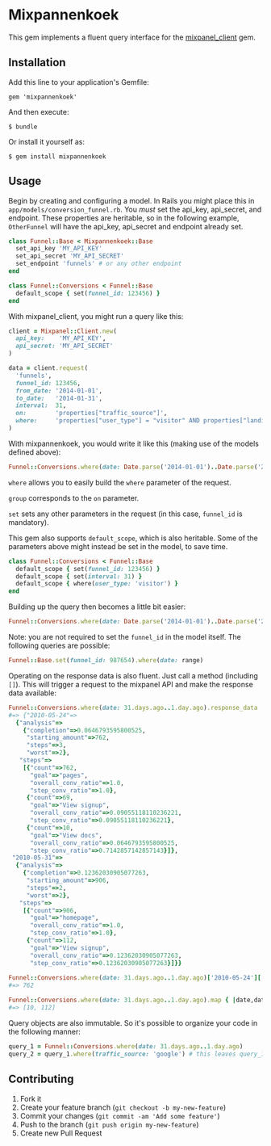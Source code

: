 # Mixpannenkoek

This gem implements a fluent query interface for the [mixpanel_client](https://github.com/keolo/mixpanel_client) gem.

## Installation

Add this line to your application's Gemfile:

    gem 'mixpannenkoek'

And then execute:

    $ bundle

Or install it yourself as:

    $ gem install mixpannenkoek

## Usage

Begin by creating and configuring a model. In Rails you might place this in `app/models/conversion_funnel.rb`. You *must* set the api_key, api_secret, and endpoint. These properties are heritable, so in the following example, `OtherFunnel` will have the api_key, api_secret and endpoint already set.

```ruby
class Funnel::Base < Mixpannenkoek::Base
  set_api_key 'MY_API_KEY'
  set_api_secret 'MY_API_SECRET'
  set_endpoint 'funnels' # or any other endpoint
end

class Funnel::Conversions < Funnel::Base
  default_scope { set(funnel_id: 123456) }
end
```

With mixpanel_client, you might run a query like this:

```ruby
client = Mixpanel::Client.new(
  api_key:    'MY_API_KEY', 
  api_secret: 'MY_API_SECRET'
)

data = client.request(
  'funnels',
  funnel_id: 123456,
  from_date: '2014-01-01',
  to_date:   '2014-01-31',
  interval:  31,
  on:        'properties["traffic_source"]',
  where:     'properties["user_type"] = "visitor" AND properties["landing_page"] = "homepage"',
)
```

With mixpannenkoek, you would write it like this (making use of the models defined above):

```ruby
Funnel::Conversions.where(date: Date.parse('2014-01-01')..Date.parse('2014-01-31')).set(interval: 31).group('traffic_source').where(user_type: 'visitor').where(landing_page: 'homepage')
```

`where` allows you to easily build the `where` parameter of the request.

`group` corresponds to the `on` parameter.

`set` sets any other parameters in the request (in this case, `funnel_id` is mandatory).

This gem also supports `default_scope`, which is also heritable. Some of the parameters above might instead be set in the model, to save time.

```ruby
class Funnel::Conversions < Funnel::Base
  default_scope { set(funnel_id: 123456) }
  default_scope { set(interval: 31) }
  default_scope { where(user_type: 'visitor') }
end
```

Building up the query then becomes a little bit easier:

```ruby
Funnel::Conversions.where(date: Date.parse('2014-01-01')..Date.parse('2014-01-31')).group('traffic_source').where(landing_page: 'homepage')
```

Note: you are not required to set the `funnel_id` in the model itself. The following queries are possible:

```ruby
Funnel::Base.set(funnel_id: 987654).where(date: range)
```

Operating on the response data is also fluent. Just call a method (including `[]`). This will trigger a request to the mixpanel API and make the response data available:

```ruby
Funnel::Conversions.where(date: 31.days.ago..1.day.ago).response_data
#=> {"2010-05-24"=>
  {"analysis"=>
    {"completion"=>0.0646793595800525,
     "starting_amount"=>762,
     "steps"=>3,
     "worst"=>2},
   "steps"=>
    [{"count"=>762,
      "goal"=>"pages",
      "overall_conv_ratio"=>1.0,
      "step_conv_ratio"=>1.0},
     {"count"=>69,
      "goal"=>"View signup",
      "overall_conv_ratio"=>0.09055118110236221,
      "step_conv_ratio"=>0.09055118110236221},
     {"count"=>10,
      "goal"=>"View docs",
      "overall_conv_ratio"=>0.0646793595800525,
      "step_conv_ratio"=>0.7142857142857143}]},
 "2010-05-31"=>
  {"analysis"=>
    {"completion"=>0.12362030905077263,
     "starting_amount"=>906,
     "steps"=>2,
     "worst"=>2},
   "steps"=>
    [{"count"=>906,
      "goal"=>"homepage",
      "overall_conv_ratio"=>1.0,
      "step_conv_ratio"=>1.0},
     {"count"=>112,
      "goal"=>"View signup",
      "overall_conv_ratio"=>0.12362030905077263,
      "step_conv_ratio"=>0.12362030905077263}]}}
      
Funnel::Conversions.where(date: 31.days.ago..1.day.ago)['2010-05-24']['steps'][0]['count']
#=> 762

Funnel::Conversions.where(date: 31.days.ago..1.day.ago).map { |date,data| data['steps'].last['count'] }
#=> [10, 112]
```

Query objects are also immutable. So it's possible to organize your code in the following manner:

```ruby
query_1 = Funnel::Conversions.where(date: 31.days.ago..1.day.ago)
query_2 = query_1.where(traffic_source: 'google') # this leaves query_1 unchanged
```

## Contributing

1. Fork it
2. Create your feature branch (`git checkout -b my-new-feature`)
3. Commit your changes (`git commit -am 'Add some feature'`)
4. Push to the branch (`git push origin my-new-feature`)
5. Create new Pull Request
